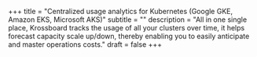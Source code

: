 +++
title = "Centralized usage analytics for Kubernetes (Google GKE, Amazon EKS, Microsoft AKS)"
subtitle = ""
description = "All in one single place, Krossboard tracks the usage of all your clusters over time, it helps forecast capacity scale up/down, thereby enabling you to easily anticipate and master operations costs."
draft = false
+++
